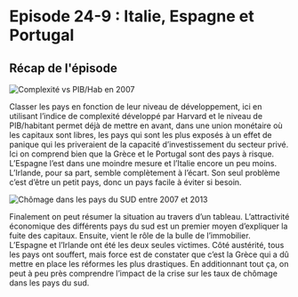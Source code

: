 # Episode 24-9 : Italie, Espagne et Portugal

## Récap de l'épisode

![Complexité vs PIB/Hab en 2007](./images/Tableau_Complexité_vs_PIBhab.png "Complexité vs PIB/Hab en 2007")

Classer les pays en fonction de leur niveau de développement, ici en utilisant l’indice de complexité développé par Harvard et le niveau de PIB/habitant permet déjà de mettre en avant, dans une union monétaire où les capitaux sont libres, les pays qui sont les plus exposés à un effet de panique qui les priveraient de la capacité d’investissement du secteur privé. Ici on comprend bien que la Grèce et le Portugal sont des pays à risque. L’Espagne l’est dans une moindre mesure et l’Italie encore un peu moins. L’Irlande, pour sa part, semble complètement à l’écart. Son seul problème c’est d’être un petit pays, donc un pays facile à éviter si besoin.

![Chômage dans les pays du SUD entre 2007 et 2013](./images/Graph_Chômage_SUD_plus_Raison_Majeure.png "Chômage dans les pays du SUD entre 2007 et 2013")

Finalement on peut résumer la situation au travers d’un tableau. L’attractivité économique des différents pays du sud est un premier moyen d’expliquer la fuite des capitaux. Ensuite, vient le rôle de la bulle de l’immobilier. L’Espagne et l’Irlande ont été les deux seules victimes. Côté austérité, tous les pays ont souffert, mais force est de constater que c’est la Grèce qui a dû mettre en place les réformes les plus drastiques. En additionnant tout ça, on peut à peu près comprendre l’impact de la crise sur les taux de chômage dans les pays du sud.
